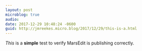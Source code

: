 ```yaml
---
layout: post
microblog: true
audio: 
date: 2017-12-29 10:48:24 -0600
guid: http://jmreekes.micro.blog/2017/12/29/this-is-a.html
---
```

<p><em>This</em> is a <strong>simple</strong> test to verify MarsEdit is publishing correctly.</p>
